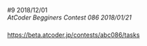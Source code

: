 #9 2018/12/01  
*AtCoder Begginers Contest 086 2018/01/21*  
#####  
https://beta.atcoder.jp/contests/abc086/tasks      

